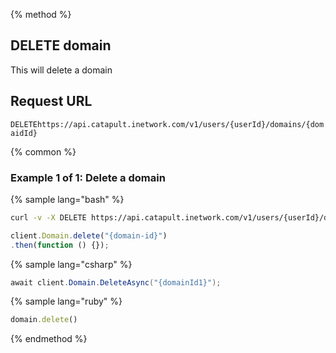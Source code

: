 {% method %}

## DELETE domain
This will delete a domain

## Request URL

<code class="delete">DELETE</code>`https://api.catapult.inetwork.com/v1/users/{userId}/domains/{domaidId}`

{% common %}

### Example 1 of 1: Delete a domain

{% sample lang="bash" %}

```bash
curl -v -X DELETE https://api.catapult.inetwork.com/v1/users/{userId}/domains/{domain-id} -u {token}:{secret} -H "Content-type: application/json"
```

```js
client.Domain.delete("{domain-id}")
.then(function () {});
```

{% sample lang="csharp" %}

```csharp
await client.Domain.DeleteAsync("{domainId1}");
```

{% sample lang="ruby" %}

```ruby
domain.delete()
```

{% endmethod %}
